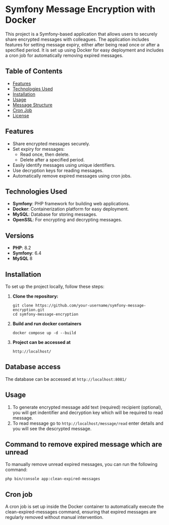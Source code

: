 # Symfony Message Encryption with Docker

This project is a Symfony-based application that allows users to securely share encrypted messages with colleagues. The application includes features for setting message expiry, either after being read once or after a specified period. It is set up using Docker for easy deployment and includes a cron job for automatically removing expired messages.

## Table of Contents

- [Features](#features)
- [Technologies Used](#technologies-used)
- [Installation](#installation)
- [Usage](#usage)
- [Message Structure](#message-structure)
- [Cron Job](#cron-job)
- [License](#license)

## Features

- Share encrypted messages securely.
- Set expiry for messages:
    - Read once, then delete.
    - Delete after a specified period.
- Easily identify messages using unique identifiers.
- Use decryption keys for reading messages.
- Automatically remove expired messages using cron jobs.

## Technologies Used

- **Symfony**: PHP framework for building web applications.
- **Docker**: Containerization platform for easy deployment.
- **MySQL**: Database for storing messages.
- **OpenSSL**: For encrypting and decrypting messages.

## Versions

- **PHP**: 8.2
- **Symfony**: 6.4
- **MySQL** 8

## Installation

To set up the project locally, follow these steps:

1. **Clone the repository:**
   ```
   git clone https://github.com/your-username/symfony-message-encryption.git
   cd symfony-message-encryption

2. **Build and run docker containers**
    ```
    docker compose up -d --build
   
3. **Project can be accessed at**
    ```
    http://localhost/
   
## Database access
The database can be accessed at
```http://localhost:8081/```
   
## Usage
1. To generate encrypted message add text (required) recipient (optional), you will get indentifier and decryption key which will be required to read message.
2. To read message go to ``http://localhost/message/read`` enter details and you will see the descrypted message.

## Command to remove expired message which are unread
   To manually remove unread expired messages, you can run the following command:

   ```php bin/console app:clean-expired-messages```
    
## Cron job
A cron job is set up inside the Docker container to automatically execute the clean-expired-messages command, ensuring that expired messages are regularly removed without manual intervention.